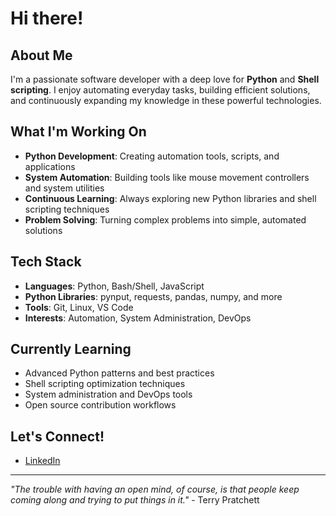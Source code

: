 # Hi there!

## About Me
I'm a passionate software developer with a deep love for **Python** and **Shell scripting**. I enjoy automating everyday tasks, building efficient solutions, and continuously expanding my knowledge in these powerful technologies.

## What I'm Working On
- **Python Development**: Creating automation tools, scripts, and applications
- **System Automation**: Building tools like mouse movement controllers and system utilities
- **Continuous Learning**: Always exploring new Python libraries and shell scripting techniques
- **Problem Solving**: Turning complex problems into simple, automated solutions

## Tech Stack
- **Languages**: Python, Bash/Shell, JavaScript
- **Python Libraries**: pynput, requests, pandas, numpy, and more
- **Tools**: Git, Linux, VS Code
- **Interests**: Automation, System Administration, DevOps

## Currently Learning
- Advanced Python patterns and best practices
- Shell scripting optimization techniques
- System administration and DevOps tools
- Open source contribution workflows

## Let's Connect!
- [LinkedIn](https://www.linkedin.com/in/robin-oscarsson-2323a496/)

---
*"The trouble with having an open mind, of course, is that people keep coming along and trying to put things in it."* - Terry Pratchett

